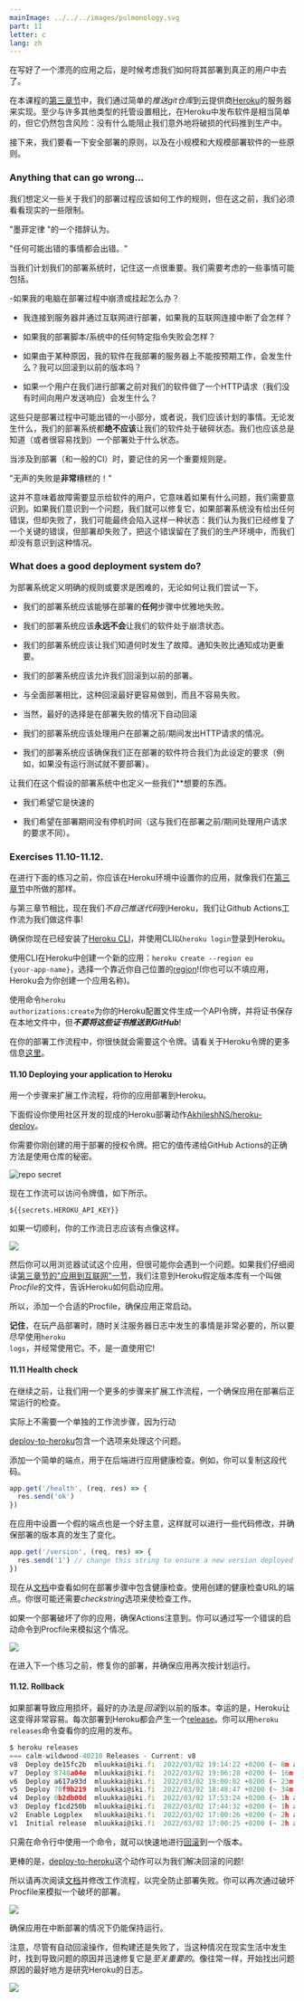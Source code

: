 ```yaml
---
mainImage: ../../../images/pulmonology.svg
part: 11
letter: c
lang: zh
---
```


<div class="content">

<!-- Having written a nice application it's time to think about how we're going to deploy it to the use of real users.-->
 在写好了一个漂亮的应用之后，是时候考虑我们如何将其部署到真正的用户中去了。

<!-- In [ENT](/en/ENT/deploying_app_to_internet) of this course, we did this by simply <i>pushing the git repository</i> to the servers of the cloud provider [Heroku](https://www.heroku.com/home). It is pretty simple to release software in Heroku at least compared to many other types of hosting setups but it still contains risks: nothing prevents us from accidentally pushing broken code to production.-->
 在本课程的[第三章节](/en/ENT/deploying_app_to_internet)中，我们通过简单的<i>推送git仓库</i>到云提供商[Heroku](https://www.heroku.com/home)的服务器来实现。至少与许多其他类型的托管设置相比，在Heroku中发布软件是相当简单的，但它仍然包含风险：没有什么能阻止我们意外地将破损的代码推到生产中。

<!-- Next, we're going to look at the principles of making a deployment safely and some of the principles of deploying software on both a small and large scale.-->
 接下来，我们要看一下安全部署的原则，以及在小规模和大规模部署软件的一些原则。

### Anything that can go wrong...

<!-- We'd like to define some rules about how our deployment process should work but before that, we have to look at some constraints of reality.-->
 我们想定义一些关于我们的部署过程应该如何工作的规则，但在这之前，我们必须看看现实的一些限制。

<!-- One on the phrasing of Murphy's Law holds that:-->
"墨菲定律 "的一个措辞认为。
<!--   "Anything that can go wrong will go wrong."-->
 "任何可能出错的事情都会出错。"

<!-- It's important to remember this when we plan out our deployment system. Some of the things we'll need to consider could include:-->
 当我们计划我们的部署系统时，记住这一点很重要。我们需要考虑的一些事情可能包括。
<!--  - What if my PC crashes or hangs during deployment?-->
 -如果我的电脑在部署过程中崩溃或挂起怎么办？
<!--  - I'm connected to the server and deploying over the internet, what happens if my internet connection dies?-->
 - 我连接到服务器并通过互联网进行部署，如果我的互联网连接中断了会怎样？
<!--  - What happens if any specific instruction in my deployment script/system fails?-->
 - 如果我的部署脚本/系统中的任何特定指令失败会怎样？
<!--  - What happens if, for whatever reason, my software doesn't work as expected on the server I'm deploying to? Can I roll back to a previous version?-->
 - 如果由于某种原因，我的软件在我部署的服务器上不能按预期工作，会发生什么？我可以回滚到以前的版本吗？
<!--  - What happens if a user does an HTTP request to our software just before we do deployment (we didn't have time to send a response to the user)?-->
 - 如果一个用户在我们进行部署之前对我们的软件做了一个HTTP请求（我们没有时间向用户发送响应）会发生什么？

<!-- These are just a small selection of what can go wrong during a deployment, or rather, things that we should plan for. Regardless of what happens, our deployment system should **never** leave our software in a broken state. We should also always know (or be easily able to find out) what state a deployment is in.-->
 这些只是部署过程中可能出错的一小部分，或者说，我们应该计划的事情。无论发生什么，我们的部署系统都**绝不应该**让我们的软件处于破碎状态。我们也应该总是知道（或者很容易找到）一个部署处于什么状态。

<!-- Another important rule to remember when it comes to deployments (and CI in general) is:-->
 当涉及到部署（和一般的CI）时，要记住的另一个重要规则是。
<!--   "Silent failures are **very** bad!"-->
 "无声的失败是**非常**糟糕的！"

<!-- This doesn't mean that failures need to be shown to the users of the software, it means we need to be aware if anything goes wrong. If we are aware of a problem, we can fix it, if the deployment system doesn't give any errors but fails, we may end up in a state where we believe we have fixed a critical bug but the deployment failed, leaving the bug in our production environment and us unaware of the situation.-->
 这并不意味着故障需要显示给软件的用户，它意味着如果有什么问题，我们需要意识到。如果我们意识到一个问题，我们就可以修复它，如果部署系统没有给出任何错误，但却失败了，我们可能最终会陷入这样一种状态：我们认为我们已经修复了一个关键的错误，但部署却失败了，把这个错误留在了我们的生产环境中，而我们却没有意识到这种情况。

### What does a good deployment system do?

<!-- Defining definitive rules or requirements for a deployment system is difficult, let's try anyway:-->
 为部署系统定义明确的规则或要求是困难的，无论如何让我们尝试一下。
<!--  - Our deployment system should be able to fail gracefully at **any** step of the deployment.-->
 - 我们的部署系统应该能够在部署的**任何**步骤中优雅地失败。
<!--  - Our deployment system should **never** leave our software in a broken state.-->
 - 我们的部署系统应该**永远不会**让我们的软件处于崩溃状态。
<!--  - Our deployment system should let us know when a failure has happened. It's more important to notify about failure than about success.-->
 - 我们的部署系统应该让我们知道何时发生了故障。通知失败比通知成功更重要。
<!--  - Our deployment system should allow us to roll back to a previous deployment-->
 - 我们的部署系统应该允许我们回滚到以前的部署。
<!--    - Preferably this rollback should be easier to do and less prone to failure than a full deployment-->
 - 与全面部署相比，这种回滚最好更容易做到，而且不容易失败。
<!--    - Of course, the best option would be an automatic rollback in case of deployment failures-->
 - 当然，最好的选择是在部署失败的情况下自动回滚
<!--  - Our deployment system should handle the situation where a user makes an HTTP request just before/during a deployment.-->
 - 我们的部署系统应该处理用户在部署之前/期间发出HTTP请求的情况。
<!--  - Our deployment system should make sure that the software we are deploying meets the requirements we have set for this (e.g. don't deploy if tests haven't been run).-->
 - 我们的部署系统应该确保我们正在部署的软件符合我们为此设定的要求（例如，如果没有运行测试就不要部署）。

<!-- Let's define some things we **want** in this hypothetical deployment system too:-->
 让我们在这个假设的部署系统中也定义一些我们**想要的东西。
<!--  - We would like it to be fast-->
 - 我们希望它是快速的
<!--  - We'd like to have no downtime during the deployment (this is distinct from the requirement we have for handling user requests just before/during the deployment).-->
 - 我们希望在部署期间没有停机时间（这与我们在部署之前/期间处理用户请求的要求不同）。

</div>

<div class="tasks">

### Exercises 11.10-11.12.

<!-- Before going to the below exercises, you should setup your application in Heroku environment like the one we did in [ENT](/en/ENT/deploying_app_to_internet#application-to-the-internet).-->
 在进行下面的练习之前，你应该在Heroku环境中设置你的应用，就像我们在[第三章节](/en/ENT/deploying_app_to_internet#application-to-the-internet)中所做的那样。

<!-- In contrast to ENT now we <i>do not push the code</i> to Heroku ourselves, we let the Github Actions workflow do that for us!-->
 与第三章节相比，现在我们<i>不自己推送代码</i>到Heroku，我们让Github Actions工作流为我们做这件事!

<!-- Ensure now that you have [Heroku CLI](https://devcenter.heroku.com/articles/heroku-cli#download-and-install) installed and login to Heroku using the CLI with <code>heroku login</code>.-->
 确保你现在已经安装了[Heroku CLI](https://devcenter.heroku.com/articles/heroku-cli#download-and-install)，并使用CLI以<code>heroku login</code>登录到Heroku。

<!-- Create a new app in Heroku using the  CLI: <code>heroku create --region eu {your-app-name}</code>, pick a [region](https://devcenter.heroku.com/articles/regions) close to your own location! (You can also leave the app blank and Heroku will create an app name for you.)-->
 使用CLI在Heroku中创建一个新的应用：<code>heroku create --region eu {your-app-name}</code>，选择一个靠近你自己位置的[region](https://devcenter.heroku.com/articles/regions)!(你也可以不填应用，Heroku会为你创建一个应用名称)。

<!-- Generate an API token for your Heroku profile using command <code>heroku authorizations:create</code>, and save the credentials to a local file but <i>**do not push those to GitHub**</i>!-->
 使用命令<code>heroku authorizations:create</code>为你的Heroku配置文件生成一个API令牌，并将证书保存在本地文件中，但<i>**不要将这些证书推送到GitHub**</i>!

<!-- You'll need the token soon for your deployment workflow. See more information at about Heroku tokens [here](https://devcenter.heroku.com/articles/platform-api-quickstart).-->
 在你的部署工作流程中，你很快就会需要这个令牌。请看关于Heroku令牌的更多信息[这里](https://devcenter.heroku.com/articles/platform-api-quickstart)。

#### 11.10 Deploying your application to Heroku

<!-- Extend the workflow with a step to deploy your application to Heroku.-->
用一个步骤来扩展工作流程，将你的应用部署到Heroku。

<!-- The below assumes that you use the ready-made Heroku deploy action [AkhileshNS/heroku-deploy](https://github.com/AkhileshNS/heroku-deploy) that has been developed by the community.-->
 下面假设你使用社区开发的现成的Heroku部署动作[AkhileshNS/heroku-deploy](https://github.com/AkhileshNS/heroku-deploy)。

<!-- You need the authorization token that you just created for the deployment. The proper way to pass it's value to GitHub Actions is to use repository secrets:-->
 你需要你刚创建的用于部署的授权令牌。把它的值传递给GitHub Actions的正确方法是使用仓库的秘密。

![repo secret](../../images/11/10x.png)

<!-- Now the workflow can access the token value as follows:-->
 现在工作流可以访问令牌值，如下所示。

```
${{secrets.HEROKU_API_KEY}}
```

<!-- If all goes well, your workflow log should look a bit like this:-->
 如果一切顺利，你的工作流日志应该有点像这样。

![](../../images/11/11.png)

<!-- You can then try the app with a browser, but most likely you run into a problem. If we read carefully [the section 'Application to the Internet' in ENT](/en/ENT/deploying_app_to_internet#application-to-the-internet) we notice that Heroku assumes that the repository has a file called <i>Procfile</i> that tells Heroku how to start the application.-->
 然后你可以用浏览器试试这个应用，但很可能你会遇到一个问题。如果我们仔细阅读[第三章节的"应用到互联网"一节](/en/ENT/deploying_app_to_internet#application-to-the-internet)，我们注意到Heroku假定版本库有一个叫做<i>Procfile</i>的文件，告诉Heroku如何启动应用。

<!-- So, add a proper Procfile and ensure that the application starts properly.-->
 所以，添加一个合适的Procfile，确保应用正常启动。

<!-- **Remember** that it is always essential to keep an eye on what is happening in server logs when playing around with product deployments, so use <code>heroku logs</code> early and use it often. No, use it all the time!-->
 **记住**，在玩产品部署时，随时关注服务器日志中发生的事情是非常必要的，所以要尽早使用<code>heroku logs</code>，并经常使用它。不，是一直使用它!

#### 11.11 Health check

<!-- Before moving on let us expand the workflow with one more step, a check that ensures that the application is up and running after the deployment.-->
 在继续之前，让我们用一个更多的步骤来扩展工作流程，一个确保应用在部署后正常运行的检查。

<!-- Actually a separate workflow step is not needed, since the action-->
 实际上不需要一个单独的工作流步骤，因为行动
<!-- [deploy-to-heroku](https://github.com/marketplace/actions/deploy-to-heroku) contains an option that takes care of it.-->
 [deploy-to-heroku](https://github.com/marketplace/actions/deploy-to-heroku)包含一个选项来处理这个问题。

<!-- Add a simple endpoint for doing an application health check to the backend. You may e.g. copy this code:-->
 添加一个简单的端点，用于在后端进行应用健康检查。例如，你可以复制这段代码。

```js
app.get('/health', (req, res) => {
  res.send('ok')
})
```

<!-- It might also be a good idea to have a dummy endpoint in the app that makes it possible to do some code changes and to ensure that the deployed version has really changed:-->
 在应用中设置一个假的端点也是一个好主意，这样就可以进行一些代码修改，并确保部署的版本真的发生了变化。

```js
app.get('/version', (req, res) => {
  res.send('1') // change this string to ensure a new version deployed
})
```

<!-- Look now from the [documentation](https://github.com/marketplace/actions/deploy-to-heroku) how to include the health check in the deployment step. Use the created endpoint for the health check url. You most likely need also the <i>checkstring</i> option to get the check working.-->
 现在从[文档](https://github.com/marketplace/actions/deploy-to-heroku)中查看如何在部署步骤中包含健康检查。使用创建的健康检查URL的端点。你很可能还需要<i>checkstring</i>选项来使检查工作。

<!-- Ensure that Actions notices if a deployment breaks your application. You may simulate this e.g. by writing a wrong startup command to Procfile:-->
 如果一个部署破坏了你的应用，确保Actions注意到。你可以通过写一个错误的启动命令到Procfile来模拟这个情况。

![](../../images/11/12x.png)

<!-- Before moving to next exercise, fix your deployment and ensure that the application works again as intended.-->
 在进入下一个练习之前，修复你的部署，并确保应用再次按计划运行。

#### 11.12. Rollback

<!-- If the deployment results in a broken application, the best thing to do is to <i>roll back</i> to the previous release. Luckily Heroku makes this pretty easy. Every deployment to Heroku results in a [release](https://blog.heroku.com/releases-and-rollbacks#releases). You can see your application's releases with the command <code>heroku releases</code>:-->
 如果部署导致应用损坏，最好的办法是<i>回滚</i>到以前的版本。幸运的是，Heroku让这变得非常容易。每次部署到Heroku都会产生一个[release](https://blog.heroku.com/releases-and-rollbacks#releases)。你可以用<code>heroku releases</code>命令查看你的应用的发布。

```js
$ heroku releases
=== calm-wildwood-40210 Releases - Current: v8
v8  Deploy de15fc2b  mluukkai@iki.fi  2022/03/02 19:14:22 +0200 (~ 8m ago)
v7  Deploy 8748a04e  mluukkai@iki.fi  2022/03/02 19:06:28 +0200 (~ 16m ago)
v6  Deploy a617a93d  mluukkai@iki.fi  2022/03/02 19:00:02 +0200 (~ 23m ago)
v5  Deploy 70f9b219  mluukkai@iki.fi  2022/03/02 18:48:47 +0200 (~ 34m ago)
v4  Deploy 0b2db00d  mluukkai@iki.fi  2022/03/02 17:53:24 +0200 (~ 1h ago)
v3  Deploy f1cd250b  mluukkai@iki.fi  2022/03/02 17:44:32 +0200 (~ 1h ago)
v2  Enable Logplex   mluukkai@iki.fi  2022/03/02 17:00:26 +0200 (~ 2h ago)
v1  Initial release  mluukkai@iki.fi  2022/03/02 17:00:25 +0200 (~ 2h ago)
```

<!-- One can quickly do a [rollback](https://blog.heroku.com/releases-and-rollbacks#rollbacks) to a release with just a single command from commandline.-->
只需在命令行中使用一个命令，就可以快速地进行[回滚](https://blog.heroku.com/releases-and-rollbacks#rollbacks)到一个版本。

<!-- What is even better, is that the action [deploy-to-heroku](https://github.com/marketplace/actions/deploy-to-heroku) can take care of the rollback for us!-->
 更棒的是，[deploy-to-heroku](https://github.com/marketplace/actions/deploy-to-heroku)这个动作可以为我们解决回滚的问题!

<!-- So read again the [documentation](https://github.com/marketplace/actions/deploy-to-heroku) and modify the workflow to prevent a broken deployment altogether. You can again simulate a broken deployment with breaking the Procfile:-->
 所以请再次阅读[文档](https://github.com/marketplace/actions/deploy-to-heroku)并修改工作流程，以完全防止部署失败。你可以再次通过破坏Procfile来模拟一个破坏的部署。

![](../../images/11/13x.png)

<!-- Ensure that the application stays still operational despite a broken deployment.-->
 确保应用在中断部署的情况下仍能保持运行。

<!-- Note that despite the automatic rollback operation, the build fails and when this happens in real life it is <i> essential</i> to find what caused the problem and fix it quickly. As usual, the best place to start finding out the cause of the problem is to study Heroku logs:-->
 注意，尽管有自动回滚操作，但构建还是失败了，当这种情况在现实生活中发生时，找到导致问题的原因并迅速修复它是<i>至关重要的</i>。像往常一样，开始找出问题原因的最好地方是研究Heroku的日志。

![](../../images/11/14.png)

</div>
